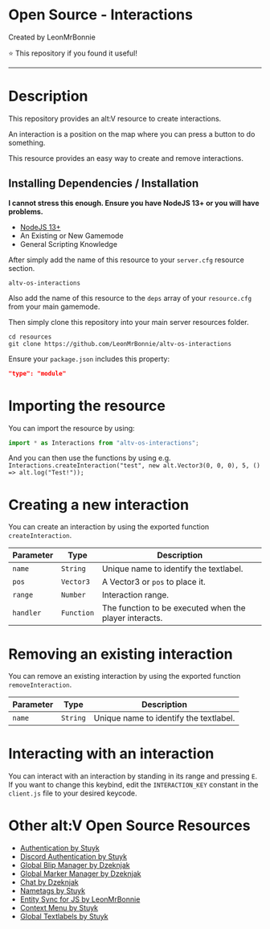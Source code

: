 # Open Source - Interactions

Created by LeonMrBonnie

⭐ This repository if you found it useful!

---

# Description

This repository provides an alt:V resource to create interactions.

An interaction is a position on the map where you can press a button to do something.

This resource provides an easy way to create and remove interactions.

## Installing Dependencies / Installation

**I cannot stress this enough. Ensure you have NodeJS 13+ or you will have problems.**

-   [NodeJS 13+](https://nodejs.org/en/download/current/)
-   An Existing or New Gamemode
-   General Scripting Knowledge

After simply add the name of this resource to your `server.cfg` resource section.

`altv-os-interactions`

Also add the name of this resource to the `deps` array of your `resource.cfg` from your main gamemode.

Then simply clone this repository into your main server resources folder.

```
cd resources
git clone https://github.com/LeonMrBonnie/altv-os-interactions
```

Ensure your `package.json` includes this property:

```json
"type": "module"
```

# Importing the resource

You can import the resource by using:
```js
import * as Interactions from "altv-os-interactions";
```

And you can then use the functions by using e.g. `Interactions.createInteraction("test", new alt.Vector3(0, 0, 0), 5, () => alt.log("Test!"));`

# Creating a new interaction

You can create an interaction by using the exported function `createInteraction`.

| Parameter    | Type       | Description                                            |
| ------------ | ---------- | ------------------------------------------------------ |
| `name`       | `String`   | Unique name to identify the textlabel.                 |
| `pos`        | `Vector3`  | A Vector3 or `pos` to place it.                        |
| `range`      | `Number`   | Interaction range.                                     |
| `handler`    | `Function` | The function to be executed when the player interacts. |

# Removing an existing interaction

You can remove an existing interaction by using the exported function `removeInteraction`.

| Parameter    | Type       | Description                                            |
| ------------ | ---------- | ------------------------------------------------------ |
| `name`       | `String`   | Unique name to identify the textlabel.                 |

# Interacting with an interaction

You can interact with an interaction by standing in its range and pressing `E`.<br>
If you want to change this keybind, edit the `INTERACTION_KEY` constant in the `client.js` file to your desired keycode.

# Other alt:V Open Source Resources

-   [Authentication by Stuyk](https://github.com/Stuyk/altv-os-auth)
-   [Discord Authentication by Stuyk](https://github.com/Stuyk/altv-discord-auth)
-   [Global Blip Manager by Dzeknjak](https://github.com/jovanivanovic/altv-os-global-blip-manager)
-   [Global Marker Manager by Dzeknjak](https://github.com/jovanivanovic/altv-os-global-marker-manager)
-   [Chat by Dzeknjak](https://github.com/jovanivanovic/altv-os-chat)
-   [Nametags by Stuyk](https://github.com/Stuyk/altv-os-nametags)
-   [Entity Sync for JS by LeonMrBonnie](https://github.com/LeonMrBonnie/altv-os-js-entitysync)
-   [Context Menu by Stuyk](https://github.com/Stuyk/altv-os-context-menu)
-   [Global Textlabels by Stuyk](https://github.com/Stuyk/altv-os-global-textlabels)